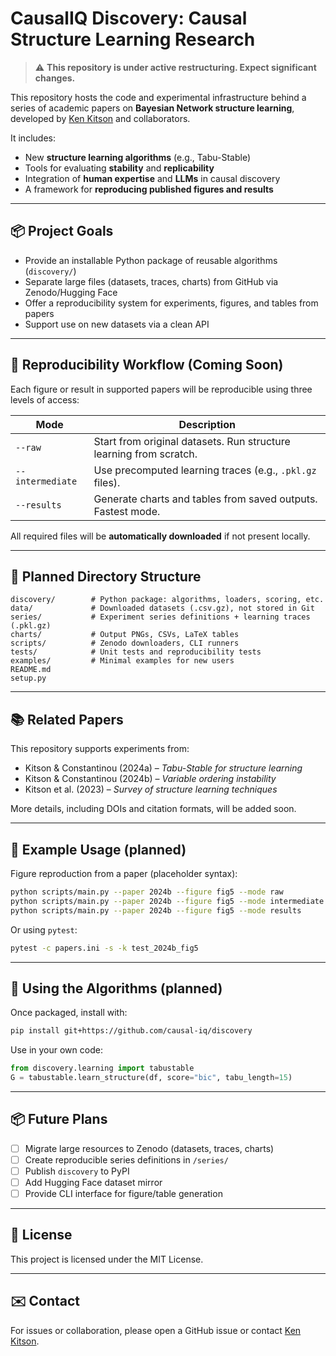 # CausalIQ Discovery: Causal Structure Learning Research

> ⚠️ **This repository is under active restructuring. Expect significant changes.**

This repository hosts the code and experimental infrastructure behind a series of academic papers on **Bayesian Network structure learning**, developed by [Ken Kitson](https://github.com/KenKitson) and collaborators.

It includes:
- New **structure learning algorithms** (e.g., Tabu-Stable)
- Tools for evaluating **stability** and **replicability**
- Integration of **human expertise** and **LLMs** in causal discovery
- A framework for **reproducing published figures and results**

---

## 📦 Project Goals

- Provide an installable Python package of reusable algorithms (`discovery/`)
- Separate large files (datasets, traces, charts) from GitHub via Zenodo/Hugging Face
- Offer a reproducibility system for experiments, figures, and tables from papers
- Support use on new datasets via a clean API

---

## 🔁 Reproducibility Workflow (Coming Soon)

Each figure or result in supported papers will be reproducible using three levels of access:

| Mode           | Description                                                     |
|----------------|-----------------------------------------------------------------|
| `--raw`        | Start from original datasets. Run structure learning from scratch. |
| `--intermediate` | Use precomputed learning traces (e.g., `.pkl.gz` files).        |
| `--results`    | Generate charts and tables from saved outputs. Fastest mode.     |

All required files will be **automatically downloaded** if not present locally.

---

## 📁 Planned Directory Structure

```
discovery/        # Python package: algorithms, loaders, scoring, etc.
data/             # Downloaded datasets (.csv.gz), not stored in Git
series/           # Experiment series definitions + learning traces (.pkl.gz)
charts/           # Output PNGs, CSVs, LaTeX tables
scripts/          # Zenodo downloaders, CLI runners
tests/            # Unit tests and reproducibility tests
examples/         # Minimal examples for new users
README.md
setup.py
```

---

## 📚 Related Papers

This repository supports experiments from:

- Kitson & Constantinou (2024a) – *Tabu-Stable for structure learning*
- Kitson & Constantinou (2024b) – *Variable ordering instability*
- Kitson et al. (2023) – *Survey of structure learning techniques*

More details, including DOIs and citation formats, will be added soon.

---

## 🚀 Example Usage (planned)

Figure reproduction from a paper (placeholder syntax):

```bash
python scripts/main.py --paper 2024b --figure fig5 --mode raw
python scripts/main.py --paper 2024b --figure fig5 --mode intermediate
python scripts/main.py --paper 2024b --figure fig5 --mode results
```

Or using `pytest`:

```bash
pytest -c papers.ini -s -k test_2024b_fig5
```

---

## 🔧 Using the Algorithms (planned)

Once packaged, install with:

```bash
pip install git+https://github.com/causal-iq/discovery
```

Use in your own code:

```python
from discovery.learning import tabustable
G = tabustable.learn_structure(df, score="bic", tabu_length=15)
```

---

## 📦 Future Plans

- [ ] Migrate large resources to Zenodo (datasets, traces, charts)
- [ ] Create reproducible series definitions in `/series/`
- [ ] Publish `discovery` to PyPI
- [ ] Add Hugging Face dataset mirror
- [ ] Provide CLI interface for figure/table generation

---

## 📜 License

This project is licensed under the MIT License.

---

## ✉️ Contact

For issues or collaboration, please open a GitHub issue or contact [Ken Kitson](https://github.com/KenKitson).

